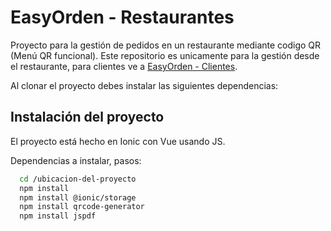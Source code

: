# EasyOrden - Restaurantes

Proyecto para la gestión de pedidos en un restaurante mediante codigo QR (Menú QR funcional).
Este repositorio es unicamente para la gestión desde el restaurante, para clientes ve a [EasyOrden - Clientes](https://github.com/Jozeeh/EasyOrden-Cliente).

Al clonar el proyecto debes instalar las siguientes dependencias:

## Instalación del proyecto

El proyecto está hecho en Ionic con Vue usando JS.

Dependencias a instalar, pasos:
```bash
  cd /ubicacion-del-proyecto
  npm install
  npm install @ionic/storage
  npm install qrcode-generator
  npm install jspdf
```
